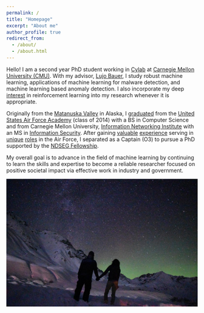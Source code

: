 ```yaml
---
permalink: /
title: "Homepage"
excerpt: "About me"
author_profile: true
redirect_from: 
  - /about/
  - /about.html
---
```


Hello! I am a second year PhD student working in [Cylab](https://www.cylab.cmu.edu/) at [Carnegie Mellon University (CMU)](https://www.cmu.edu/). With my advisor, [Lujo Bauer](https://users.ece.cmu.edu/~lbauer/), I study robust machine learning, applications of machine learning for malware detection, and machine learning based anomaly detection. I also incorporate my deep [interest](https://keanelucas.com/projects/doom-bot) in reinforcement learning into my research whenever it is appropriate. 

Originally from the [Matanuska Valley](https://www.frontiersman.com/news/trio-of-valley-students-graduate-together-from-u-s-air-force-academy/article_e0b6e5de-edad-11e3-98fc-001a4bcf887a.html) in Alaska, I [graduated](https://youtu.be/tCckScbNfq8?t=88) from the [United States Air Force Academy](https://www.usafa.edu/) (class of 2014) with a BS in Computer Science and from Carnegie Mellon University, [Information Networking Institute](https://www.cmu.edu/ini/) with an MS in [Information Security](https://www.cmu.edu/ini/academics/msis/index.html). After gaining [valuable](https://www.dvidshub.net/video/330646/usafa-team-competes-nsa-cyberdefense-exercise) [experience](https://www.wired.com/story/national-guards-fire-mapping-drones-get-ai-upgrade/) serving in [unique](https://www.jpl.nasa.gov/) [roles](https://www.ai.mil/) in the Air Force, I separated as a Captain (O3) to pursue a PhD supported by the [NDSEG Fellowship](https://ndseg.sysplus.com/).

My overall goal is to advance in the field of machine learning by continuing to learn the skills and expertise to become a reliable researcher focused on positive societal impact via effective work in industry and government.

![](images/holdinghands_northernlights.jpg)
